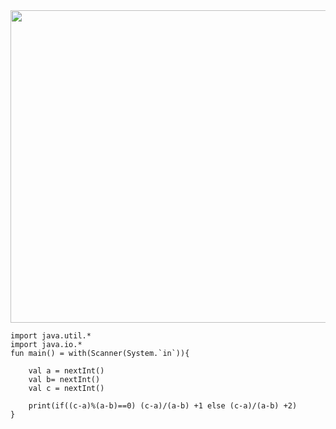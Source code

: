<img src="https://user-images.githubusercontent.com/84216838/204748141-6f57d49a-a5e5-472c-98c8-0352e8d256c8.png" width=800 height=500>

```
import java.util.*
import java.io.*
fun main() = with(Scanner(System.`in`)){
 
    val a = nextInt()
    val b= nextInt()
    val c = nextInt()
    
    print(if((c-a)%(a-b)==0) (c-a)/(a-b) +1 else (c-a)/(a-b) +2)
}
```
